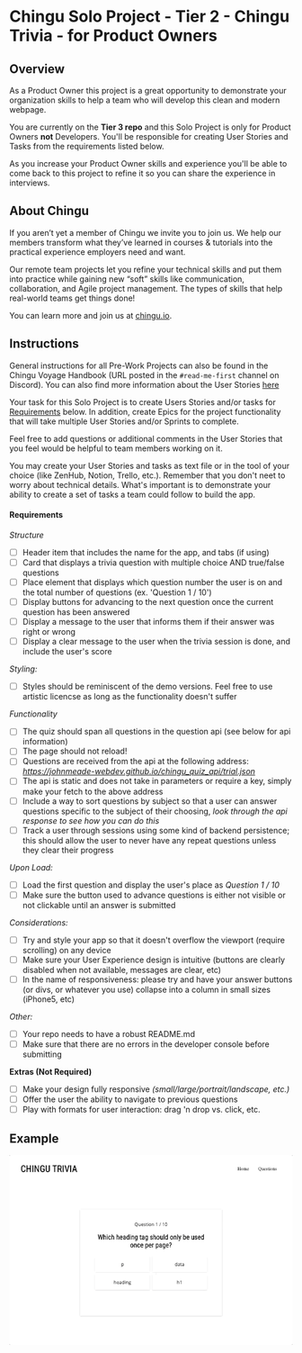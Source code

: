 # Chingu Solo Project - Tier 2 - Chingu Trivia - for Product Owners

## Overview 

As a Product Owner this project is a great opportunity to demonstrate your organization skills to help a team who will develop this clean and modern webpage. 

You are currently on the **Tier 3 repo** and this Solo Project is only for Product Owners **not** Developers. You'll be responsible for creating User Stories and Tasks from the requirements listed below.

As you increase your Product Owner skills and experience you'll be able to come back to this project to refine it so you can share the experience in interviews.
## About Chingu

If you aren’t yet a member of Chingu we invite you to join us. We help our 
members transform what they’ve learned in courses & tutorials into the 
practical experience employers need and want.

Our remote team projects let you refine your technical skills and put them 
into practice while gaining new “soft” skills like communication, 
collaboration, and Agile project management. The types of skills that 
help real-world teams get things done!

You can learn more and join us at [chingu.io](https://chingu.io).

## Instructions

General instructions for all Pre-Work Projects can also be found in the Chingu Voyage Handbook (URL posted in the `#read-me-first` channel on Discord). You can also find more information about the User Stories [here](https://docs.chingu.io/projres/agile101#building-the-backlog)

Your task for this Solo Project is to create Users Stories and/or tasks for 
[Requirements](#requirements) below. In addition, create Epics for the project
functionality that will take multiple User Stories and/or Sprints to complete.

Feel free to add questions or additional comments in the User Stories that you 
feel would be helpful to team members working on it.

You may create your User Stories and tasks as text file or in the tool of your choice (like ZenHub, Notion, Trello, etc.). Remember that you don't neet to worry about technical details. What's important is to demonstrate your ability to create a set of tasks a team could follow to build the app.

#### Requirements

*Structure*

- [ ] Header item that includes the name for the app, and tabs (if using)
- [ ] Card that displays a trivia question with multiple choice AND true/false questions
- [ ] Place element that displays which question number the user is on and the total number of questions (ex. 'Question 1 / 10')
- [ ] Display buttons for advancing to the next question once the current question has been answered
- [ ] Display a message to the user that informs them if their answer was right or wrong
- [ ] Display a clear message to the user when the trivia session is done, and include the user's score

*Styling:*

- [ ] Styles should be reminiscent of the demo versions. Feel free to use artistic licencse as long as the functionality doesn't suffer 

*Functionality*

- [ ] The quiz should span all questions in the question api (see below for api information)
- [ ] The page should not reload!
- [ ] Questions are received from the api at the following address: *https://johnmeade-webdev.github.io/chingu_quiz_api/trial.json*
- [ ] The api is static and does not take in parameters or require a key, simply make your fetch to the above address
- [ ] Include a way to sort questions by subject so that a user can answer questions specific to the subject of their choosing, *look through the api response to see how you can do this*
- [ ] Track a user through sessions using some kind of backend persistence; this should allow the user to never have any repeat questions unless they clear their progress

*Upon Load:*

- [ ] Load the first question and display the user's place as *Question 1 / 10*
- [ ] Make sure the button used to advance questions is either not visible or not clickable until an answer is submitted

*Considerations:*

- [ ] Try and style your app so that it doesn't overflow the viewport (require scrolling) on any device
- [ ] Make sure your User Experience design is intuitive (buttons are clearly disabled when not available, messages are clear, etc)
- [ ] In the name of responsiveness: please try and have your answer buttons (or divs, or whatever you use) collapse into a column in small sizes (iPhone5, etc)

*Other:*

- [ ] Your repo needs to have a robust README.md
- [ ] Make sure that there are no errors in the developer console before submitting

**Extras (Not Required)**

- [ ] Make your design fully responsive *(small/large/portrait/landscape, etc.)*
- [ ] Offer the user the ability to navigate to previous questions
- [ ] Play with formats for user interaction: drag 'n drop vs. click, etc.

## Example

![](./assets/chingu_trivia.gif)
